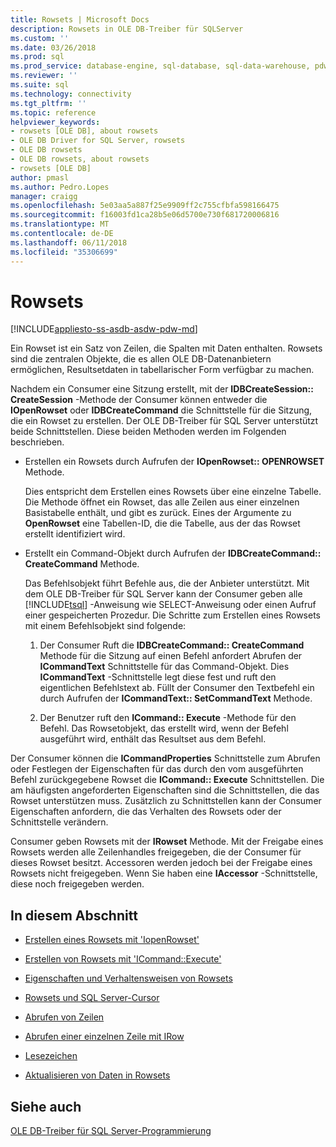 ```yaml
---
title: Rowsets | Microsoft Docs
description: Rowsets in OLE DB-Treiber für SQLServer
ms.custom: ''
ms.date: 03/26/2018
ms.prod: sql
ms.prod_service: database-engine, sql-database, sql-data-warehouse, pdw
ms.reviewer: ''
ms.suite: sql
ms.technology: connectivity
ms.tgt_pltfrm: ''
ms.topic: reference
helpviewer_keywords:
- rowsets [OLE DB], about rowsets
- OLE DB Driver for SQL Server, rowsets
- OLE DB rowsets
- OLE DB rowsets, about rowsets
- rowsets [OLE DB]
author: pmasl
ms.author: Pedro.Lopes
manager: craigg
ms.openlocfilehash: 5e03aa5a887f25e9909ff2c755cfbfa598166475
ms.sourcegitcommit: f16003fd1ca28b5e06d5700e730f681720006816
ms.translationtype: MT
ms.contentlocale: de-DE
ms.lasthandoff: 06/11/2018
ms.locfileid: "35306699"
---
```

# <a name="rowsets"></a>Rowsets
[!INCLUDE[appliesto-ss-asdb-asdw-pdw-md](../../../includes/appliesto-ss-asdb-asdw-pdw-md.md)]

  Ein Rowset ist ein Satz von Zeilen, die Spalten mit Daten enthalten. Rowsets sind die zentralen Objekte, die es allen OLE DB-Datenanbietern ermöglichen, Resultsetdaten in tabellarischer Form verfügbar zu machen.  
  
 Nachdem ein Consumer eine Sitzung erstellt, mit der **IDBCreateSession:: CreateSession** -Methode der Consumer können entweder die **IOpenRowset** oder **IDBCreateCommand** die Schnittstelle für die Sitzung, die ein Rowset zu erstellen. Der OLE DB-Treiber für SQL Server unterstützt beide Schnittstellen. Diese beiden Methoden werden im Folgenden beschrieben.  
  
-   Erstellen ein Rowsets durch Aufrufen der **IOpenRowset:: OPENROWSET** Methode.  
  
     Dies entspricht dem Erstellen eines Rowsets über eine einzelne Tabelle. Die Methode öffnet ein Rowset, das alle Zeilen aus einer einzelnen Basistabelle enthält, und gibt es zurück. Eines der Argumente zu **OpenRowset** eine Tabellen-ID, die die Tabelle, aus der das Rowset erstellt identifiziert wird.  
  
-   Erstellt ein Command-Objekt durch Aufrufen der **IDBCreateCommand:: CreateCommand** Methode.  
  
     Das Befehlsobjekt führt Befehle aus, die der Anbieter unterstützt. Mit dem OLE DB-Treiber für SQL Server kann der Consumer geben alle [!INCLUDE[tsql](../../../includes/tsql-md.md)] -Anweisung wie SELECT-Anweisung oder einen Aufruf einer gespeicherten Prozedur. Die Schritte zum Erstellen eines Rowsets mit einem Befehlsobjekt sind folgende:  
  
    1.  Der Consumer Ruft die **IDBCreateCommand:: CreateCommand** Methode für die Sitzung auf einen Befehl anfordert Abrufen der **ICommandText** Schnittstelle für das Command-Objekt. Dies **ICommandText** -Schnittstelle legt diese fest und ruft den eigentlichen Befehlstext ab. Füllt der Consumer den Textbefehl ein durch Aufrufen der **ICommandText:: SetCommandText** Methode.  
  
    2.  Der Benutzer ruft den **ICommand:: Execute** -Methode für den Befehl. Das Rowsetobjekt, das erstellt wird, wenn der Befehl ausgeführt wird, enthält das Resultset aus dem Befehl.  
  
 Der Consumer können die **ICommandProperties** Schnittstelle zum Abrufen oder Festlegen der Eigenschaften für das durch den vom ausgeführten Befehl zurückgegebene Rowset die **ICommand:: Execute** Schnittstellen. Die am häufigsten angeforderten Eigenschaften sind die Schnittstellen, die das Rowset unterstützen muss. Zusätzlich zu Schnittstellen kann der Consumer Eigenschaften anfordern, die das Verhalten des Rowsets oder der Schnittstelle verändern.  
  
 Consumer geben Rowsets mit der **IRowset** Methode. Mit der Freigabe eines Rowsets werden alle Zeilenhandles freigegeben, die der Consumer für dieses Rowset besitzt. Accessoren werden jedoch bei der Freigabe eines Rowsets nicht freigegeben. Wenn Sie haben eine **IAccessor** -Schnittstelle, diese noch freigegeben werden.  
  
## <a name="in-this-section"></a>In diesem Abschnitt  
  
-   [Erstellen eines Rowsets mit 'IopenRowset'](../../oledb/ole-db-rowsets/creating-a-rowset-with-iopenrowset.md)  
  
-   [Erstellen von Rowsets mit 'ICommand::Execute'](../../oledb/ole-db-rowsets/creating-rowsets-with-icommand-execute.md)  
  
-   [Eigenschaften und Verhaltensweisen von Rowsets](../../oledb/ole-db-rowsets/rowset-properties-and-behaviors.md)  
  
-   [Rowsets und SQL Server-Cursor](../../oledb/ole-db-rowsets/rowsets-and-sql-server-cursors.md)  
  
-   [Abrufen von Zeilen](../../oledb/ole-db-rowsets/fetching-rows.md)  
  
-   [Abrufen einer einzelnen Zeile mit IRow](../../oledb/ole-db-rowsets/fetching-a-single-row-with-irow.md)  
  
-   [Lesezeichen](../../oledb/ole-db-rowsets/bookmarks.md)  
  
-   [Aktualisieren von Daten in Rowsets](../../oledb/ole-db-rowsets/updating-data-in-rowsets.md)  
  
## <a name="see-also"></a>Siehe auch  
 [OLE DB-Treiber für SQL Server-Programmierung](../../oledb/ole-db/oledb-driver-for-sql-server-programming.md)  
  
  
